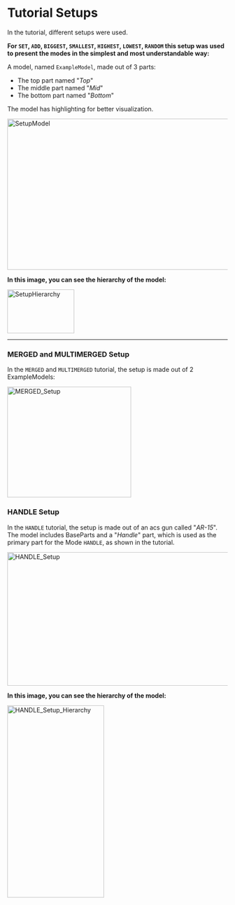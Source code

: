 # Tutorial Setups
In the tutorial, different setups were used. 

**For `SET`, `ADD`, `BIGGEST`, `SMALLEST`, `HIGHEST`, `LOWEST`, `RANDOM` this setup was used to present the modes in the simplest and most understandable way:**

A model, named `ExampleModel`, made out of 3 parts:
- The top part named "*Top*"
- The middle part named "*Mid*"
- The bottom part named "*Bottom*"

The model has highlighting for better visualization.

<img width="626" height="345" alt="SetupModel" src="https://github.com/user-attachments/assets/bb81472d-1be9-42d8-802d-c981c90f39d9" />

**In this image, you can see the hierarchy of the model:**

<img width="153" height="100" alt="SetupHierarchy" src="https://github.com/user-attachments/assets/ac126249-df0b-4e8b-8e16-1a9bdec7c100" />


---

### MERGED and MULTIMERGED Setup
In the `MERGED` and `MULTIMERGED` tutorial, the setup is made out of 2 ExampleModels:

<img width="283" height="253" alt="MERGED_Setup" src="https://github.com/user-attachments/assets/e1120433-830a-447d-a919-7540ce97f631" />

### HANDLE Setup
In the `HANDLE` tutorial, the setup is made out of an acs gun called "*AR-15*".
The model includes BaseParts and a "*Handle*" part, which is used as the primary part for the Mode `HANDLE`, as shown in the tutorial.

<img width="747" height="305" alt="HANDLE_Setup" src="https://github.com/user-attachments/assets/0f6aed13-32b7-40f8-b56b-03e202248be0" />

**In this image, you can see the hierarchy of the model:**

<img width="221" height="439" alt="HANDLE_Setup_Hierarchy" src="https://github.com/user-attachments/assets/31bf0cfc-ddc8-4c09-9b29-ab493f5f63a1" />
